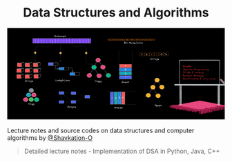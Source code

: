 <h1 align="center">Data Structures and Algorithms</h1>

<!-- <p align="center"><strong>Lecture Notes • Source Code • Resources • by @Shavkatjon-O</strong></p> -->

![Image Alt Text](images/dsa1.webp)


Lecture notes and source codes on data structures and computer algorithms by [@Shavkatjon-O](https://github.com/Shavkatjon-O)

> Detailed lecture notes - Implementation of DSA in Python, Java, C++
